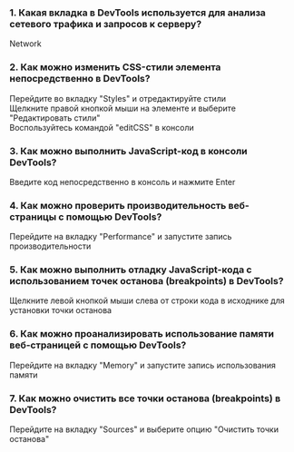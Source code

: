 ### 1. Какая вкладка в DevTools используется для анализа сетевого трафика и запросов к серверу?
Network
### 2. Как можно изменить CSS-стили элемента непосредственно в DevTools?
Перейдите во вкладку "Styles" и отредактируйте стили  
Щелкните правой кнопкой мыши на элементе и выберите "Редактировать стили"  
Воспользуйтесь командой "editCSS" в консоли  
### 3. Как можно выполнить JavaScript-код в консоли DevTools?
Введите код непосредственно в консоль и нажмите Enter
### 4. Как можно проверить производительность веб-страницы с помощью DevTools?
Перейдите на вкладку "Performance" и запустите запись производительности
### 5. Как можно выполнить отладку JavaScript-кода с использованием точек останова (breakpoints) в DevTools?
Щелкните левой кнопкой мыши слева от строки кода в исходнике для установки точки останова
### 6. Как можно проанализировать использование памяти веб-страницей с помощью DevTools?   
Перейдите на вкладку "Memory" и запустите запись использования памяти
### 7. Как можно очистить все точки останова (breakpoints) в DevTools?
Перейдите на вкладку "Sources" и выберите опцию "Очистить точки останова"
